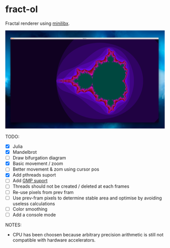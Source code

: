 # fract-ol

Fractal renderer using [minilibx](https://harm-smits.github.io/42docs/libs/minilibx).

![demo picture](/mandelbrot_set.png)

TODO:
- [X] Julia
- [X] Mandelbrot
- [ ] Draw bifurgation diagram 
- [X] Basic movement / zoom
- [ ] Better movement & zom using cursor pos
- [X] Add pthreads suport
- [ ] Add [GMP suport](https://gmplib.org) 
- [ ] Threads should not be created / deleted at each frames
- [ ] Re-use pixels from prev fram
- [ ] Use prev-fram pixels to determine stable area and optimise by avoiding useless calculations
- [ ] Color smoothing 
- [ ] Add a console mode

NOTES:
- CPU has been choosen because arbitrary precision arithmetic is still not compatible with hardware accelerators.
